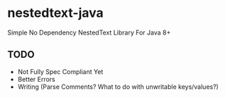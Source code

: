 # nestedtext-java
Simple No Dependency NestedText Library For Java 8+

## TODO
* Not Fully Spec Compliant Yet
* Better Errors
* Writing (Parse Comments? What to do with unwritable keys/values?)